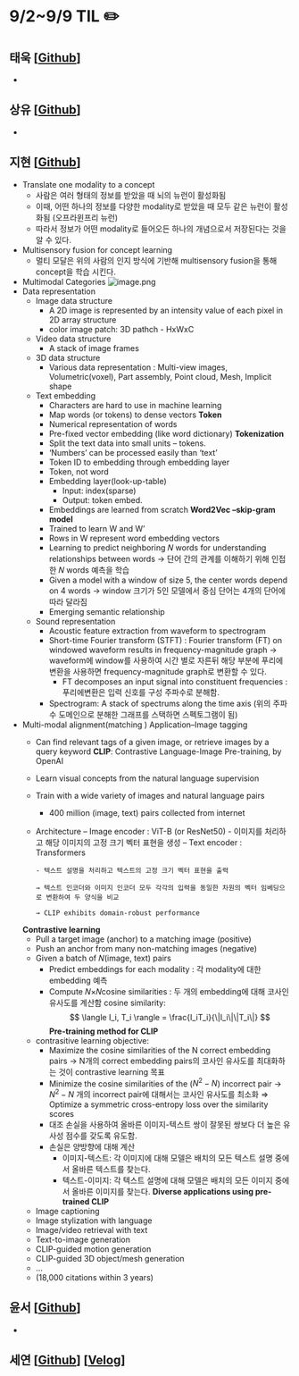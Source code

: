 # 9/2~9/9 TIL ✏️

## 태욱 [[Github](https://github.com/K-ple)]

-

## 상유 [[Github](https://github.com/dhfpswlqkd)]

-

## 지현 [[Github](https://github.com/jihyun-0611)]

- Translate one modality to a concept
  - 사람은 여러 형태의 정보를 받았을 때 뇌의 뉴런이 활성화됨
  - 이때, 어떤 하나의 정보를 다양한 modality로 받았을 때 모두 같은 뉴런이 활성화됨 (오프라윈프리 뉴런)
  - 따라서 정보가 어떤 modality로 들어오든 하나의 개념으로서 저장된다는 것을 알 수 있다.
- Multisensory fusion for concept learning
  - 멀티 모달은 위의 사람의 인지 방식에 기반해 multisensory fusion을 통해 concept을 학습 시킨다.
- Multimodal Categories
  ![image.png](https://prod-files-secure.s3.us-west-2.amazonaws.com/fa504c93-6e3e-4bc6-9ba7-bdbaf1ad9e33/ab9eb4b8-aabd-4f23-9d43-28cb91c19189/image.png)
- Data representation
  - Image data structure
    - A 2D image is represented by an intensity value of each pixel in 2D array structure
    - color image patch: 3D pathch - HxWxC
  - Video data structure
    - A stack of image frames
  - 3D data structure
    - Various data representation : Multi-view images, Volumetric(voxel), Part assembly, Point cloud, Mesh, Implicit shape
  - Text embedding
    - Characters are hard to use in machine learning
    - Map words (or tokens) to dense vectors
    **Token**
    - Numerical representation of words
    - Pre-fixed vector embedding (like word dictionary)
    **Tokenization**
    - Split the text data into small units – tokens.
    - ‘Numbers’ can be processed easily than ‘text’
    - Token ID to embedding through embedding layer
    - Token, not word
    - Embedding layer(look-up-table)
      - Input: index(sparse)
      - Output: token embed.
    - Embeddings are learned from scratch
    **Word2Vec –skip-gram model**
    - Trained to learn W and W’
    - Rows in W represent word embedding vectors
    - Learning to predict neighboring 𝑁 words for understanding relationships between words
      → 단어 간의 관계를 이해하기 위해 인접한 𝑁 words 예측을 학습
    - Given a model with a window of size 5, the center words depend on 4 words
      → window 크기가 5인 모델에서 중심 단어는 4개의 단어에 따라 달라짐
    - Emerging semantic relationship
  - Sound representation
    - Acoustic feature extraction from waveform to spectrogram
    - Short-time Fourier transform (STFT)
      : Fourier transform (FT) on windowed waveform results in frequency-magnitude graph
      → waveform에 window를 사용하여 시간 별로 자른뒤 해당 부분에 푸리에 변환을 사용하면 frequency-magnitude graph로 변환할 수 있다.
      - FT decomposes an input signal into constituent frequencies : 푸리에변환은 입력 신호를 구성 주파수로 분해함.
    - Spectrogram: A stack of spectrums along the time axis (위의 주파수 도메인으로 분해한 그래프를 스택하면 스펙토그램이 됨)
- Multi-modal alignment(matching )
  Application–Image tagging
  - Can find relevant tags of a given image, or retrieve images by a query keyword
  **CLIP**: Contrastive Language-Image Pre-training, by OpenAI
  - Learn visual concepts from the natural language supervision
  - Train with a wide variety of images and natural language pairs
    - 400 million (image, text) pairs collected from internet
  - Architecture
    – Image encoder : ViT-B (or ResNet50) - 이미지를 처리하고 해당 이미지의 고정 크기 벡터 표현을 생성
        – Text encoder : Transformers

        - 텍스트 설명을 처리하고 텍스트의 고정 크기 벡터 표현을 출력

        → 텍스트 인코더와 이미지 인코더 모두 각각의 입력을 동일한 차원의 벡터 임베딩으로 변환하여 두 양식을 비교

        → CLIP exhibits domain-robust performance
  **Contrastive learning**
  - Pull a target image (anchor) to a matching image (positive)
  - Push an anchor from many non-matching images (negative)
  - Given a batch of 𝑁(image, text) pairs
    - Predict embeddings for each modality : 각 modality에 대한 embedding 예측
    - Compute 𝑁×𝑁cosine similarities : 두 개의 embedding에 대해 코사인 유사도를 계산함
      cosine similarity:
      $$
      \langle I_i, T_i \rangle = \frac{I_iT_i}{\|I_i\|\|T_i\|}
      $$
  **Pre-training method for CLIP**
  - contrasitive learning objective:
    - Maximize the cosine similarities of the N correct embedding pairs
      → N개의 correct embedding pairs의 코사인 유사도를 최대화하는 것이 contrastive learning 목표
    - Minimize the cosine similarities of the ($N^2 - N$) incorrect pair
      → $N^2 - N$ 개의 incorrect pair에 대해서는 코사인 유사도를 최소화
    ⇒ Optimize a symmetric cross-entropy loss over the similarity scores
    - 대조 손실을 사용하여 올바른 이미지-텍스트 쌍이 잘못된 쌍보다 더 높은 유사성 점수를 갖도록 유도함.
    - 손실은 양방향에 대해 계산
      - 이미지-텍스트: 각 이미지에 대해 모델은 배치의 모든 텍스트 설명 중에서 올바른 텍스트를 찾는다.
      - 텍스트-이미지: 각 텍스트 설명에 대해 모델은 배치의 모든 이미지 중에서 올바른 이미지를 찾는다.
  **Diverse applications using pre-trained CLIP**
  - Image captioning
  - Image stylization with language
  - Image/video retrieval with text
  - Text-to-image generation
  - CLIP-guided motion generation
  - CLIP-guided 3D object/mesh generation
  - …
  - (18,000 citations within 3 years)

## 윤서 [[Github](https://github.com/myooooon)]

-

## 세연 [[Github](https://github.com/Yeon-ksy)] [[Velog](https://velog.io/@yeon-ksy/)]

